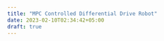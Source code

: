 ```yaml
---
title: "MPC Controlled Differential Drive Robot"
date: 2023-02-10T02:34:42+05:00
draft: true
---
```


